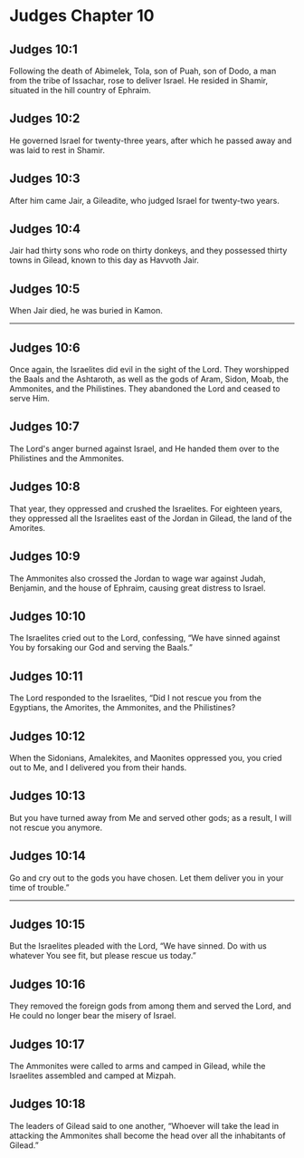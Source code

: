 # Judges Chapter 10

## Judges 10:1

Following the death of Abimelek, Tola, son of Puah, son of Dodo, a man from the tribe of Issachar, rose to deliver Israel. He resided in Shamir, situated in the hill country of Ephraim.

## Judges 10:2

He governed Israel for twenty-three years, after which he passed away and was laid to rest in Shamir.

## Judges 10:3

After him came Jair, a Gileadite, who judged Israel for twenty-two years.

## Judges 10:4

Jair had thirty sons who rode on thirty donkeys, and they possessed thirty towns in Gilead, known to this day as Havvoth Jair.

## Judges 10:5

When Jair died, he was buried in Kamon.

---

## Judges 10:6

Once again, the Israelites did evil in the sight of the Lord. They worshipped the Baals and the Ashtaroth, as well as the gods of Aram, Sidon, Moab, the Ammonites, and the Philistines. They abandoned the Lord and ceased to serve Him.

## Judges 10:7

The Lord's anger burned against Israel, and He handed them over to the Philistines and the Ammonites.

## Judges 10:8

That year, they oppressed and crushed the Israelites. For eighteen years, they oppressed all the Israelites east of the Jordan in Gilead, the land of the Amorites.

## Judges 10:9

The Ammonites also crossed the Jordan to wage war against Judah, Benjamin, and the house of Ephraim, causing great distress to Israel.

## Judges 10:10

The Israelites cried out to the Lord, confessing, “We have sinned against You by forsaking our God and serving the Baals.”

## Judges 10:11

The Lord responded to the Israelites, “Did I not rescue you from the Egyptians, the Amorites, the Ammonites, and the Philistines?

## Judges 10:12

When the Sidonians, Amalekites, and Maonites oppressed you, you cried out to Me, and I delivered you from their hands.

## Judges 10:13

But you have turned away from Me and served other gods; as a result, I will not rescue you anymore.

## Judges 10:14

Go and cry out to the gods you have chosen. Let them deliver you in your time of trouble.”

---

## Judges 10:15

But the Israelites pleaded with the Lord, “We have sinned. Do with us whatever You see fit, but please rescue us today.”

## Judges 10:16

They removed the foreign gods from among them and served the Lord, and He could no longer bear the misery of Israel.

## Judges 10:17

The Ammonites were called to arms and camped in Gilead, while the Israelites assembled and camped at Mizpah.

## Judges 10:18

The leaders of Gilead said to one another, “Whoever will take the lead in attacking the Ammonites shall become the head over all the inhabitants of Gilead.”

